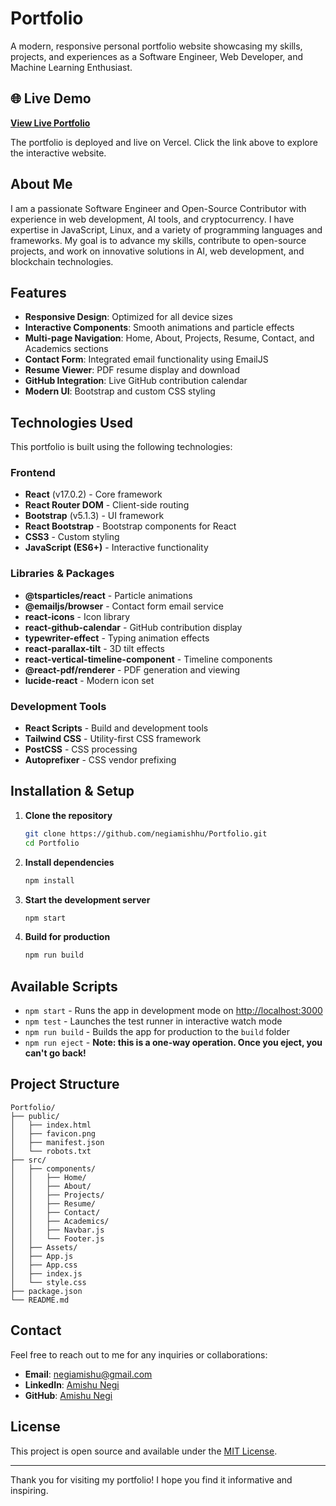 # Portfolio

A modern, responsive personal portfolio website showcasing my skills, projects, and experiences as a Software Engineer, Web Developer, and Machine Learning Enthusiast.

## 🌐 Live Demo

**[View Live Portfolio](https://portfolio-beta-eight-70.vercel.app/)**

The portfolio is deployed and live on Vercel. Click the link above to explore the interactive website.

## About Me

I am a passionate Software Engineer and Open-Source Contributor with experience in web development, AI tools, and cryptocurrency. I have expertise in JavaScript, Linux, and a variety of programming languages and frameworks. My goal is to advance my skills, contribute to open-source projects, and work on innovative solutions in AI, web development, and blockchain technologies.

## Features

- **Responsive Design**: Optimized for all device sizes
- **Interactive Components**: Smooth animations and particle effects
- **Multi-page Navigation**: Home, About, Projects, Resume, Contact, and Academics sections
- **Contact Form**: Integrated email functionality using EmailJS
- **Resume Viewer**: PDF resume display and download
- **GitHub Integration**: Live GitHub contribution calendar
- **Modern UI**: Bootstrap and custom CSS styling

## Technologies Used

This portfolio is built using the following technologies:

### Frontend
- **React** (v17.0.2) - Core framework
- **React Router DOM** - Client-side routing
- **Bootstrap** (v5.1.3) - UI framework
- **React Bootstrap** - Bootstrap components for React
- **CSS3** - Custom styling
- **JavaScript (ES6+)** - Interactive functionality

### Libraries & Packages
- **@tsparticles/react** - Particle animations
- **@emailjs/browser** - Contact form email service
- **react-icons** - Icon library
- **react-github-calendar** - GitHub contribution display
- **typewriter-effect** - Typing animation effects
- **react-parallax-tilt** - 3D tilt effects
- **react-vertical-timeline-component** - Timeline components
- **@react-pdf/renderer** - PDF generation and viewing
- **lucide-react** - Modern icon set

### Development Tools
- **React Scripts** - Build and development tools
- **Tailwind CSS** - Utility-first CSS framework
- **PostCSS** - CSS processing
- **Autoprefixer** - CSS vendor prefixing

## Installation & Setup

1. **Clone the repository**
   ```bash
   git clone https://github.com/negiamishhu/Portfolio.git
   cd Portfolio
   ```

2. **Install dependencies**
   ```bash
   npm install
   ```

3. **Start the development server**
   ```bash
   npm start
   ```

4. **Build for production**
   ```bash
   npm run build
   ```

## Available Scripts

- `npm start` - Runs the app in development mode on [http://localhost:3000](http://localhost:3000)
- `npm test` - Launches the test runner in interactive watch mode
- `npm run build` - Builds the app for production to the `build` folder
- `npm run eject` - **Note: this is a one-way operation. Once you eject, you can't go back!**

## Project Structure

```
Portfolio/
├── public/
│   ├── index.html
│   ├── favicon.png
│   ├── manifest.json
│   └── robots.txt
├── src/
│   ├── components/
│   │   ├── Home/
│   │   ├── About/
│   │   ├── Projects/
│   │   ├── Resume/
│   │   ├── Contact/
│   │   ├── Academics/
│   │   ├── Navbar.js
│   │   └── Footer.js
│   ├── Assets/
│   ├── App.js
│   ├── App.css
│   ├── index.js
│   └── style.css
├── package.json
└── README.md
```

## Contact

Feel free to reach out to me for any inquiries or collaborations:

- **Email**: [ negiamishu@gmail.com](mailto:negiamishu@gmail.com)
- **LinkedIn**: [ Amishu Negi](https://www.linkedin.com/in/amishunegi/)
- **GitHub**: [Amishu Negi](https://github.com/negiamishhu)

## License

This project is open source and available under the [MIT License](LICENSE).

---

Thank you for visiting my portfolio! I hope you find it informative and inspiring.
